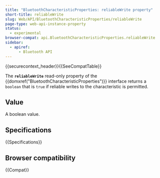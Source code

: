 ```yaml
---
title: "BluetoothCharacteristicProperties: reliableWrite property"
short-title: reliableWrite
slug: Web/API/BluetoothCharacteristicProperties/reliableWrite
page-type: web-api-instance-property
status:
  - experimental
browser-compat: api.BluetoothCharacteristicProperties.reliableWrite
sidebar:
  - apiref:
      - Bluetooth API
---
```


{{securecontext_header}}{{SeeCompatTable}}

The **`reliableWrite`** read-only property of
the {{domxref("BluetoothCharacteristicProperties")}} interface returns a
`boolean` that is `true` if reliable writes to the characteristic
is permitted.

## Value

A boolean value.

## Specifications

{{Specifications}}

## Browser compatibility

{{Compat}}

